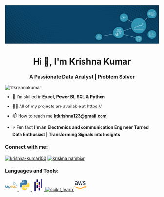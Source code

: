 ![logo](https://github.com/11KrishnaKumar/11KrishnaKumar/blob/main/Header_1.jpg)
<h1 align="center">Hi 👋, I'm Krishna Kumar</h1>
<h3 align="center">A Passionate Data Analyst | Problem Solver</h3>

<p align="left"> <img src="https://komarev.com/ghpvc/?username=11krishnakumar&label=Profile%20views&color=0e75b6&style=flat" alt="11krishnakumar" /> </p>

- 🔭 I'm skilled in **Excel, Power BI, SQL & Python**

- 👨‍💻 All of my projects are available at [https://](https://)

- 📫 How to reach me **ktkrishna123@gmail.com**

- ⚡ Fun fact **I'm an Electronics and communication Engineer Turned Data Enthusiast | Transforming Signals into Insights**

<h3 align="left">Connect with me:</h3>
<p align="left">
<a href="https://linkedin.com/in/krishna-kumar100" target="blank"><img align="center" src="https://raw.githubusercontent.com/rahuldkjain/github-profile-readme-generator/master/src/images/icons/Social/linked-in-alt.svg" alt="krishna-kumar100" height="30" width="40" /></a>
<a href="https://www.hackerrank.com/krishna nambiar" target="blank"><img align="center" src="https://raw.githubusercontent.com/rahuldkjain/github-profile-readme-generator/master/src/images/icons/Social/hackerrank.svg" alt="krishna nambiar" height="30" width="40" /></a>
</p>

<h3 align="left">Languages and Tools:</h3>
<p align="left"> <a href="https://www.mysql.com/" target="_blank" rel="noreferrer"> <img src="https://raw.githubusercontent.com/devicons/devicon/master/icons/mysql/mysql-original-wordmark.svg" alt="mysql" width="40" height="40"/> </a> <a href="https://www.python.org" target="_blank" rel="noreferrer"> <img src="https://raw.githubusercontent.com/devicons/devicon/master/icons/python/python-original.svg" alt="python" width="40" height="40"/> </a> <a href="https://pandas.pydata.org/" target="_blank" rel="noreferrer"> <img src="https://raw.githubusercontent.com/devicons/devicon/2ae2a900d2f041da66e950e4d48052658d850630/icons/pandas/pandas-original.svg" alt="pandas" width="40" height="40"/> </a> <a href="https://scikit-learn.org/" target="_blank" rel="noreferrer"> <img src="https://upload.wikimedia.org/wikipedia/commons/0/05/Scikit_learn_logo_small.svg" alt="scikit_learn" width="40" height="40"/> </a> <a href="https://aws.amazon.com" target="_blank" rel="noreferrer"> <img src="https://raw.githubusercontent.com/devicons/devicon/master/icons/amazonwebservices/amazonwebservices-original-wordmark.svg" alt="aws" width="40" height="40"/> </a>  </p>


<!---
11KrishnaKumar/11KrishnaKumar is a ✨ special ✨ repository because its `README.md` (this file) appears on your GitHub profile.
You can click the Preview link to take a look at your changes.
--->
